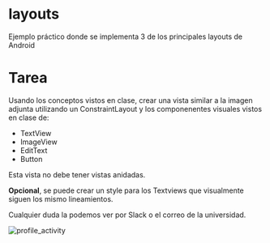 # layouts
Ejemplo práctico donde se implementa 3 de los principales layouts de Android

# Tarea
Usando los conceptos vistos en clase, crear una vista similar a la imagen adjunta utilizando un ConstraintLayout y los componenentes visuales vistos en clase de:
 - TextView
 - ImageView
 - EditText
 - Button
 
Esta vista no debe tener vistas anidadas.

**Opcional**, se puede crear un style para los Textviews que visualmente siguen los mismo lineamientos.

Cualquier duda la podemos ver por Slack o el correo de la universidad.

![profile_activity](https://github.com/tavocenfo/layouts/assets/135092304/18d5c978-aaa5-416e-8800-1e0b85e9aeb5)
